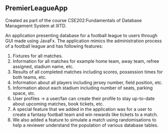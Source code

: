 ## PremierLeagueApp
Created as part of the course CSE202:Fundamentals of Database Management System at IIITD.

An application presenting database for a football league to users through GUI made using JavaFx. The application mimics the administration process of a 
football league and has following features:
1) Fixtures for all matches.
2) Information for all matches for example home team, away team, refree assigned, stadium name, etc.
3) Results of all completed matches including scores, possession times for both teams, etc.
4) Information about all players including jersey number, field position, etc.
5) Information about each stadium including number of seats, parking space, stc.
6) User profiles -> a user/fan can create their profile to stay up-to-date about upcoming matches, book tickets, etc.
7) A special feature that we added in the application was for a user to create a fantasy football team and win rewards like tickets to a match.
8) We also added a feature to simulate a match using randomisations to help a reviewer understand the population of various database tables.

